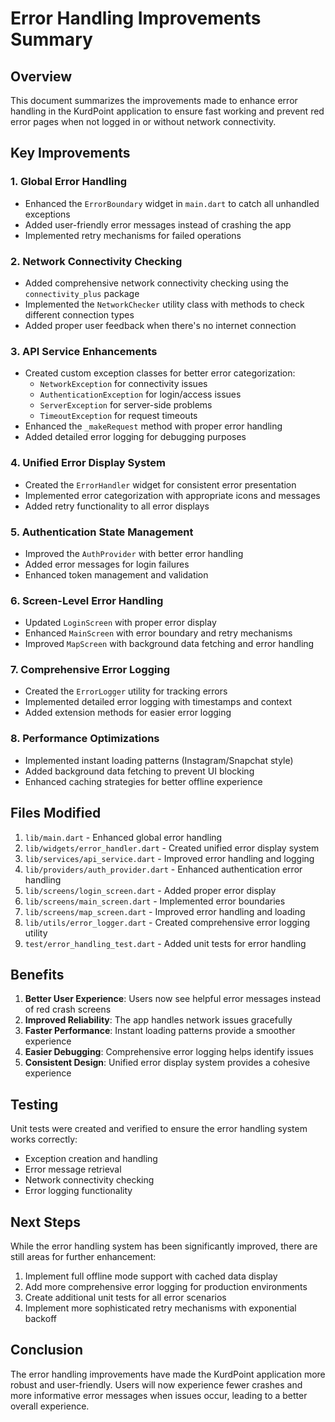 # Error Handling Improvements Summary

## Overview
This document summarizes the improvements made to enhance error handling in the KurdPoint application to ensure fast working and prevent red error pages when not logged in or without network connectivity.

## Key Improvements

### 1. Global Error Handling
- Enhanced the `ErrorBoundary` widget in `main.dart` to catch all unhandled exceptions
- Added user-friendly error messages instead of crashing the app
- Implemented retry mechanisms for failed operations

### 2. Network Connectivity Checking
- Added comprehensive network connectivity checking using the `connectivity_plus` package
- Implemented the `NetworkChecker` utility class with methods to check different connection types
- Added proper user feedback when there's no internet connection

### 3. API Service Enhancements
- Created custom exception classes for better error categorization:
  - `NetworkException` for connectivity issues
  - `AuthenticationException` for login/access issues
  - `ServerException` for server-side problems
  - `TimeoutException` for request timeouts
- Enhanced the `_makeRequest` method with proper error handling
- Added detailed error logging for debugging purposes

### 4. Unified Error Display System
- Created the `ErrorHandler` widget for consistent error presentation
- Implemented error categorization with appropriate icons and messages
- Added retry functionality to all error displays

### 5. Authentication State Management
- Improved the `AuthProvider` with better error handling
- Added error messages for login failures
- Enhanced token management and validation

### 6. Screen-Level Error Handling
- Updated `LoginScreen` with proper error display
- Enhanced `MainScreen` with error boundary and retry mechanisms
- Improved `MapScreen` with background data fetching and error handling

### 7. Comprehensive Error Logging
- Created the `ErrorLogger` utility for tracking errors
- Implemented detailed error logging with timestamps and context
- Added extension methods for easier error logging

### 8. Performance Optimizations
- Implemented instant loading patterns (Instagram/Snapchat style)
- Added background data fetching to prevent UI blocking
- Enhanced caching strategies for better offline experience

## Files Modified

1. `lib/main.dart` - Enhanced global error handling
2. `lib/widgets/error_handler.dart` - Created unified error display system
3. `lib/services/api_service.dart` - Improved error handling and logging
4. `lib/providers/auth_provider.dart` - Enhanced authentication error handling
5. `lib/screens/login_screen.dart` - Added proper error display
6. `lib/screens/main_screen.dart` - Implemented error boundaries
7. `lib/screens/map_screen.dart` - Improved error handling and loading
8. `lib/utils/error_logger.dart` - Created comprehensive error logging utility
9. `test/error_handling_test.dart` - Added unit tests for error handling

## Benefits

1. **Better User Experience**: Users now see helpful error messages instead of red crash screens
2. **Improved Reliability**: The app handles network issues gracefully
3. **Faster Performance**: Instant loading patterns provide a smoother experience
4. **Easier Debugging**: Comprehensive error logging helps identify issues
5. **Consistent Design**: Unified error display system provides a cohesive experience

## Testing

Unit tests were created and verified to ensure the error handling system works correctly:
- Exception creation and handling
- Error message retrieval
- Network connectivity checking
- Error logging functionality

## Next Steps

While the error handling system has been significantly improved, there are still areas for further enhancement:
1. Implement full offline mode support with cached data display
2. Add more comprehensive error logging for production environments
3. Create additional unit tests for all error scenarios
4. Implement more sophisticated retry mechanisms with exponential backoff

## Conclusion

The error handling improvements have made the KurdPoint application more robust and user-friendly. Users will now experience fewer crashes and more informative error messages when issues occur, leading to a better overall experience.